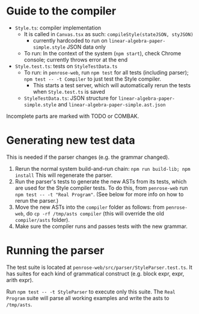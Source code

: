 # Guide to the compiler

- `Style.ts`: compiler implementation
  - It is called in `Canvas.tsx` as such: `compileStyle(stateJSON, styJSON)`
    - currently hardcoded to run on `linear-algebra-paper-simple.style` JSON data only
  - To run: In the context of the system (`npm start`), check Chrome console; currently throws error at the end
- `Style.test.ts`: tests on `StyleTestData.ts`
  - To run: in `penrose-web`, run `npm test` for all tests (including parser); `npm test -- -t Compiler` to just test the Style compiler.
    - This starts a test server, which will automatically rerun the tests when `Style.test.ts` is saved
  - `StyleTestData.ts`: JSON structure for `linear-algebra-paper-simple.style` and `linear-algebra-paper-simple.ast.json`

Incomplete parts are marked with TODO or COMBAK.

# Generating new test data

This is needed if the parser changes (e.g. the grammar changed).

1. Rerun the normal system build-and-run chain: `npm run build-lib; npm install` This will regenerate the parser.
2. Run the parser's tests to generate the new ASTs from its tests, which are used for the Style compiler tests. To do this, from `penrose-web` run `npm test -- -t "Real Program"`. (See below for more info on how to rerun the parser.)
3. Move the new ASTs into the `compiler` folder as follows: from `penrose-web`, do `cp -rf /tmp/asts compiler` (this will override the old `compiler/asts` folder).
4. Make sure the compiler runs and passes tests with the new grammar.

# Running the parser

The test suite is located at `penrose-web/src/parser/StyleParser.test.ts`. It has suites for each kind of grammatical construct (e.g. block expr, expr, arith expr).

Run `npm test -- -t StyleParser` to execute only this suite. The `Real Program` suite will parse all working examples and write the asts to `/tmp/asts`.
